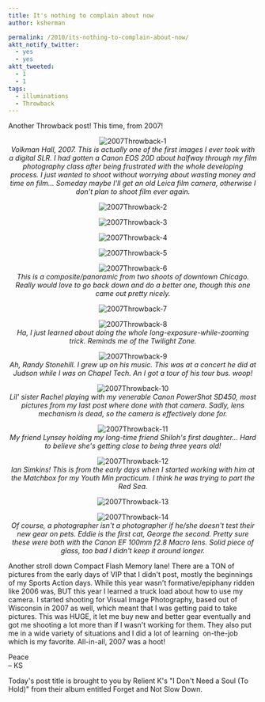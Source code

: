 ```yaml
---
title: It's nothing to complain about now
author: ksherman

permalink: /2010/its-nothing-to-complain-about-now/
aktt_notify_twitter:
  - yes
  - yes
aktt_tweeted:
  - 1
  - 1
tags:
  - illuminations
  - Throwback
---
```


Another Throwback post! This time, from 2007!

<p style="text-align: center;">
  <img class="aligncenter" src="https://s3-us-west-2.amazonaws.com/assets.kshermphoto.com/2010PostsImages/01-Jan/25/2007Throwback-1.jpg" alt="2007Throwback-1" /><br /> <em> Volkman Hall, 2007. This is actually one of the first images I ever took with a digital SLR. I had gotten a Canon EOS 20D about halfway through my film photography class after being frustrated with the whole developing process. I just wanted to shoot without worrying about wasting money and time on film… Someday maybe I'll get an old Leica film camera, otherwise I don't plan to shoot film ever again.</em>
</p>

<p style="text-align: center;">
  <img class="aligncenter" src="https://s3-us-west-2.amazonaws.com/assets.kshermphoto.com/2010PostsImages/01-Jan/25/2007Throwback-2.jpg" alt="2007Throwback-2" />
</p>

<p style="text-align: center;">
  <img class="aligncenter" src="https://s3-us-west-2.amazonaws.com/assets.kshermphoto.com/2010PostsImages/01-Jan/25/2007Throwback-3.jpg" alt="2007Throwback-3" />
</p>

<p style="text-align: center;">
  <img class="aligncenter" src="https://s3-us-west-2.amazonaws.com/assets.kshermphoto.com/2010PostsImages/01-Jan/25/2007Throwback-4.jpg" alt="2007Throwback-4" />
</p>

<p style="text-align: center;">
  <img class="aligncenter" src="https://s3-us-west-2.amazonaws.com/assets.kshermphoto.com/2010PostsImages/01-Jan/25/2007Throwback-5.jpg" alt="2007Throwback-5" />
</p>

<p style="text-align: center;">
  <img class="aligncenter" src="https://s3-us-west-2.amazonaws.com/assets.kshermphoto.com/2010PostsImages/01-Jan/25/2007Throwback-6.jpg" alt="2007Throwback-6" /><br /> <em> This is a composite/panoramic from two shoots of downtown Chicago. Really would love to go back down and do a better one, though this one came out pretty nicely.</em>
</p>

<p style="text-align: center;">
  <img class="aligncenter" src="https://s3-us-west-2.amazonaws.com/assets.kshermphoto.com/2010PostsImages/01-Jan/25/2007Throwback-7.jpg" alt="2007Throwback-7" />
</p>

<p style="text-align: center;">
  <img class="aligncenter" src="https://s3-us-west-2.amazonaws.com/assets.kshermphoto.com/2010PostsImages/01-Jan/25/2007Throwback-8.jpg" alt="2007Throwback-8" /><br /> <em> Ha, I just learned about doing the whole long-exposure-while-zooming trick. Reminds me of the Twilight Zone.</em>
</p>

<p style="text-align: center;">
  <img class="aligncenter" src="https://s3-us-west-2.amazonaws.com/assets.kshermphoto.com/2010PostsImages/01-Jan/25/2007Throwback-9.jpg" alt="2007Throwback-9" /><br /> <em> Ah, Randy Stonehill. I grew up on his music. This was at a concert he did at Judson while I was on Chapel Tech. An I got a tour of his tour bus. woop!</em>
</p>

<p style="text-align: center;">
  <img class="aligncenter" src="https://s3-us-west-2.amazonaws.com/assets.kshermphoto.com/2010PostsImages/01-Jan/25/2007Throwback-10.jpg" alt="2007Throwback-10" /><br /> <em> Lil' sister Rachel playing with my venerable Canon PowerShot SD450, most pictures from my last post where done with that camera. Sadly, lens mechanism is dead, so the camera is effectively done for.</em>
</p>

<p style="text-align: center;">
  <img class="aligncenter" src="https://s3-us-west-2.amazonaws.com/assets.kshermphoto.com/2010PostsImages/01-Jan/25/2007Throwback-11.jpg" alt="2007Throwback-11" /><br /> <em> My friend Lynsey holding my long-time friend Shiloh's first daughter… Hard to believe she's getting close to being three years old!</em>
</p>

<p style="text-align: center;">
  <img class="aligncenter" src="https://s3-us-west-2.amazonaws.com/assets.kshermphoto.com/2010PostsImages/01-Jan/25/2007Throwback-12.jpg" alt="2007Throwback-12" /><br /> <em> Ian Simkins! This is from the early days when I started working with him at the Matchbox for my Youth Min practicum. I think he was trying to part the Red Sea.</em>
</p>

<p style="text-align: center;">
  <img class="aligncenter" src="https://s3-us-west-2.amazonaws.com/assets.kshermphoto.com/2010PostsImages/01-Jan/25/2007Throwback-13.jpg" alt="2007Throwback-13" />
</p>

<p style="text-align: center;">
  <img class="aligncenter" src="https://s3-us-west-2.amazonaws.com/assets.kshermphoto.com/2010PostsImages/01-Jan/25/2007Throwback-14.jpg" alt="2007Throwback-14" /><em><br /> Of course, a photographer isn't a photographer if he/she doesn't test their new gear on pets. Eddie is the first cat, George the second. Pretty sure these were both with the Canon EF 100mm f2.8 Macro lens. Solid piece of glass, too bad I didn't keep it around longer.</em>
</p>

<p style="text-align: center;">
  <p style="text-align: left;">
    Another stroll down Compact Flash Memory lane! There are a TON of pictures from the early days of VIP that I didn't post, mostly the beginnings of my Sports Action days. While this year wasn't formative/epiphany ridden like 2006 was, BUT this year I learned a truck load about how to use my camera. I started shooting for Visual Image Photography, based out of Wisconsin in 2007 as well, which meant that I was getting paid to take pictures. This was HUGE, it let me buy new and better gear eventually and got me shooting a lot more than if I wasn't working for them. They also put me in a wide variety of situations and I did a lot of learning  on-the-job which is my favorite. All-in-all, 2007 was a hoot!
  </p>
  
  <p style="text-align: left;">
    Peace<br /> – KS
  </p>
  
  <p style="text-align: left;">
    Today's post title is brought to you by Relient K's "I Don't Need a Soul (To Hold)" from their album entitled Forget and Not Slow Down.
  </p>
